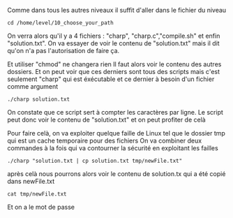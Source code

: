 Comme dans tous les autres niveaux il suffit d'aller dans le fichier du niveau
```cd
cd /home/level/10_choose_your_path
```
On verra alors qu'il y a 4 fichiers : "charp", "charp.c","compile.sh" et enfin "solution.txt". On va essayer de voir le contenu de "solution.txt" mais il dit qu'on n'a pas l'autorisation de faire ça.

Et utiliser "chmod" ne changera rien
Il faut alors voir le contenu des autres dossiers. Et on peut voir que ces derniers sont tous des scripts mais c'est seulement "charp" qui est éxécutable et ce dernier à besoin d'un fichier comme argument
```exc
./charp solution.txt
```
On constate que ce script sert à compter les caractères par ligne. Le script peut donc voir le contenu de "solution.txt" et on peut profiter de celà

Pour faire celà, on va exploiter quelque faille de Linux tel que le dossier tmp qui est un cache temporaire pour des fichiers
On va combiner deux commandes à la fois qui va contourner la sécurité en exploitant les failles
```exc
./charp "solution.txt | cp solution.txt tmp/newFile.txt"
```
après celà nous pourrons alors voir le contenu de solution.tx qui a été copié dans newFile.txt
```cat
cat tmp/newFile.txt
```
Et on a le mot de passe
